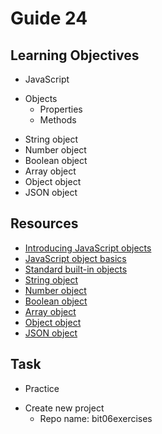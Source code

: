 # Guide 24
## Learning Objectives
- JavaScript
* Objects
  - Properties
  - Methods
- String object
- Number object
- Boolean object
- Array object
- Object object
- JSON object
## Resources
- [Introducing JavaScript objects](https://developer.mozilla.org/en-US/docs/Learn/JavaScript/Objects)
- [JavaScript object basics](https://developer.mozilla.org/en-US/docs/Learn/JavaScript/Objects/Basics)
- [Standard built-in objects](https://developer.mozilla.org/en-US/docs/Web/JavaScript/Reference/Global_Objects)
- [String object](https://developer.mozilla.org/en-US/docs/Web/JavaScript/Reference/Global_Objects/String)
- [Number object](https://developer.mozilla.org/en-US/docs/Web/JavaScript/Reference/Global_Objects/Number)
- [Boolean object](https://developer.mozilla.org/en-US/docs/Web/JavaScript/Reference/Global_Objects/Boolean)
- [Array object](https://developer.mozilla.org/en-US/docs/Web/JavaScript/Reference/Global_Objects/Array)
- [Object object](https://developer.mozilla.org/en-US/docs/Web/JavaScript/Reference/Global_Objects/Object)
- [JSON object](https://developer.mozilla.org/en-US/docs/Web/JavaScript/Reference/Global_Objects/JSON)
## Task
- Practice
* Create new project
  - Repo name: bit06exercises

